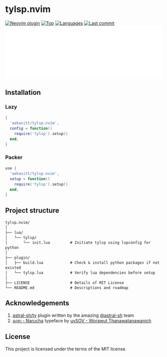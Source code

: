 # tylsp.nvim

[![Neovim plugin](https://img.shields.io/badge/neovim-plugin-57A143?logo=neovim)](https://neovim.io)
[![Top](https://img.shields.io/github/languages/top/aekasitt/tylsp.nvim)](https://github.com/aekasitt/tylsp.nvim)
[![Languages](https://img.shields.io/github/languages/count/aekasitt/tylsp.nvim)](https://github.com/aekasitt/tylsp.nvim)
[![Last commit](https://img.shields.io/github/last-commit/aekasitt/tylsp.nvim/master)](https://github.com/aekasitt/tylsp.nvim)
![Tylsp Banner](static/tylsp-banner.svg)

## Installation

### Lazy

```lua
{
  'aekasitt/tylsp.nvim',
  config = function()
    require('tylsp').setup()
  end,
}
```

### Packer

```lua
use {
  'aekasitt/tylsp.nvim',
  setup = function()
    require('tylsp').setup()
  end,
}
```


## Project structure

```
tylsp.nvim/
│
├── lua/
│   └── tylsp/
│       └── init.lua         # Initiate tylsp using lspconfig for python
│
├── plugin/
│   ├── build.lua            # Check & install python packages if not existed
│   └── tylsp.lua            # Verify lua dependencies before setup
│
├── LICENSE                  # Details of MIT License
└── README.md                # Descriptions and roadmap
```

## Acknowledgements

1. [astral-sh/ty](https://github.com/astral-sh/ty) plugin written by the amazing [@astral-sh](https://astral.sh) team
1. [นฤชา - Narucha](https://www.f0nt.com/release/sov-narucha) typeface by [uvSOV - Worawut Thanawatanawanich](https://fb.com/worawut.thanawatanawanich)

## License

This project is licensed under the terms of the MIT license.

